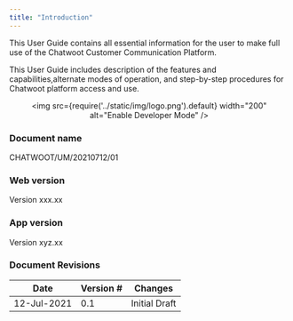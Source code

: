```yaml
---
title: "Introduction"
---
```

This User Guide contains all essential information for the user to make full use of the Chatwoot Customer Communication Platform.  

This User Guide includes description of the features and capabilities,alternate modes of operation, and step-by-step procedures for Chatwoot platform access and use.

<!-- ![logo](../static/img/logo.png) -->

<!-- <div style={{textAlign: 'center'}}> -->
<div align="center">

<img src={require('../static/img/logo.png').default} width="200" alt="Enable Developer Mode" />

</div>

### Document name 
CHATWOOT/UM/20210712/01
### Web version
Version xxx.xx
### App version
Version xyz.xx
### Document Revisions
| Date        | Version # | Changes       |
|-------------|-----------|---------------|
| 12-Jul-2021 | 0.1       | Initial Draft |
